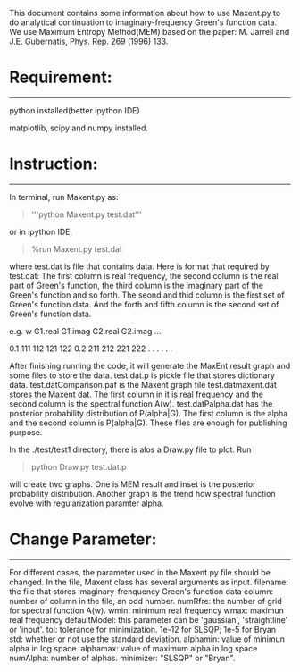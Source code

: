 This document contains some information about how to use Maxent.py to do analytical continuation to imaginary-frequency Green's function data. We use Maximum Entropy Method(MEM) based on the paper: M. Jarrell and J.E. Gubernatis, Phys. Rep. 269 (1996) 133. 

# Requirement:
------------
python installed(better ipython IDE)

matplotlib, scipy and numpy installed.

# Instruction:
------------
In terminal, run Maxent.py as:
> '''python Maxent.py test.dat'''

or in ipython IDE,
> %run Maxent.py test.dat

where test.dat is file that contains data. Here is format that required by test.dat: The first column is real frequency, the second column is the real part of Green's function, the third column is the imaginary part of the Green's function and so forth. The seond and thid column is the first set of Green's function data. And the forth and fifth column is the second set of Green's function data.

e.g.
  w   G1.real     G1.imag   G2.real   G2.imag ...
  
  0.1     111       112       121        122
  0.2     211       212       221        222
  .        .
  .                 .
  .                           .


After finishing running the code, it will generate the MaxEnt result graph and some files to store the data. test.dat.p is pickle file that stores dictionary data. test.datComparison.paf is the Maxent graph file test.datmaxent.dat stores the Maxent dat. The first column in it is real frequency and the second column is the spectral function A(w). test.datPalpha.dat has the posterior probability distribution of P(alpha|G). The first column is the alpha and the second column is P(alpha|G). These files are enough for publishing purpose.

In the ./test/test1 directory, there is alos a Draw.py file to plot. Run
> python Draw.py test.dat.p

will create two graphs. One is MEM result and inset is the posterior probability distribution. Another graph is the trend how spectral function evolve with regularization paramter alpha.

# Change Parameter:
-----------------
For different cases, the parameter used in the Maxent.py file should be changed. In the file, Maxent class has several arguments as input.
filename: the file that stores imaginary-frenquency Green's function data
column: number of column in the file, an odd number.
    numRfre: the number of grid for spectral function A(w).
    wmin: minimum real frequency
    wmax: maximun real frequency
    defaultModel: this parameter can be 'gaussian', 'straightline' or 'input'.
    tol: tolerance for minimization. 1e-12 for SLSQP; 1e-5 for Bryan
    std: whether or not use the standard deviation.
    alphamin: value of minimun alpha in log space.
    alphamax: value of maximum alpha in log space
    numAlpha: number of alphas.
    minimizer: "SLSQP" or "Bryan".

